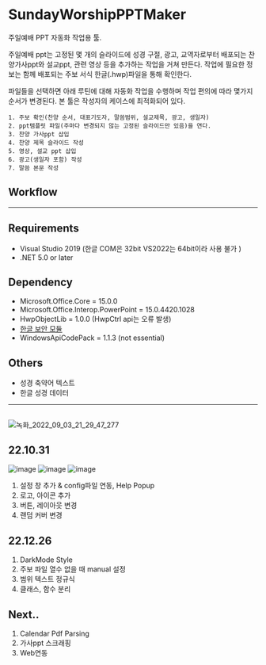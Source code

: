 # SundayWorshipPPTMaker
주일예배 PPT 자동화 작업용 툴.

주일예배 ppt는 고정된 몇 개의 슬라이드에 성경 구절, 광고, 교역자로부터 배포되는 찬양가사ppt와 설교ppt, 관련 영상 등을 추가하는 작업을 거쳐 만든다.
작업에 필요한 정보는 함께 배포되는 주보 서식 한글(.hwp)파일을 통해 확인한다.

파일들을 선택하면 아래 루틴에 대해 자동화 작업을 수행하며 작업 편의에 따라 몇가지 순서가 변경된다.
본 툴은 작성자의 케이스에 최적화되어 있다.

	1. 주보 확인(찬양 순서, 대표기도자, 말씀범위, 설교제목, 광고, 생일자)
	2. ppt템플릿 파일(주마다 변경되지 않는 고정된 슬라이드만 있음)을 연다.
	3. 찬양 가사ppt 삽입
	4. 찬양 제목 슬라이드 작성
	5. 영상, 설교 ppt 삽입
	6. 광고(생일자 포함) 작성
	7. 말씀 본문 작성

## Workflow


----------------------------------------------
## Requirements
* Visual Studio 2019 (한글 COM은 32bit VS2022는 64bit이라 사용 불가 )
* .NET 5.0 or later

## Dependency
* Microsoft.Office.Core = 15.0.0
* Microsoft.Office.Interop.PowerPoint = 15.0.4420.1028
* HwpObjectLib = 1.0.0	(HwpCtrl api는 오류 발생)
* [한글 보안 모듈](https://www.hancom.com/board/devdataView.do?board_seq=47&artcl_seq=4084&pageInfo.page=&search_text=)
* WindowsApiCodePack = 1.1.3 (not essential)

## Others
* 성경 축약어 텍스트
* 한글 성경 데이터
--------------------------------------------------
## 
![녹화_2022_09_03_21_29_47_277](https://user-images.githubusercontent.com/32349691/197352259-ed067af2-3991-4e7e-8b96-94fee34a4d03.gif)

## 22.10.31
![image](https://user-images.githubusercontent.com/32349691/199148140-ee914feb-d59d-4640-a1c2-a0e2b08789de.png)
![image](https://user-images.githubusercontent.com/32349691/199148518-a19ce9bb-780f-48e5-ab37-0e3b2dce1e85.png)
![image](https://user-images.githubusercontent.com/32349691/199148693-c6027540-5d7b-43dc-b0bd-28197927acff.png)
1. 설정 창 추가 & config파일 연동, Help Popup
2. 로고, 아이콘 추가
3. 버튼, 레이아웃 변경
4. 랜덤 커버 변경

## 22.12.26
1. DarkMode Style
2. 주보 파일 열수 없을 때 manual 설정
3. 범위 텍스트 정규식
4. 클래스, 함수 분리

## Next..
1. Calendar Pdf Parsing
2. 가사ppt 스크래핑
3. Web연동
